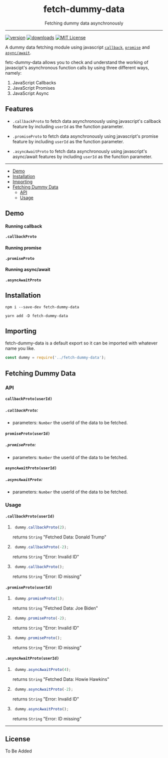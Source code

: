 <div align="center">
  <h1>fetch-dummy-data</h1>
  Fetching dummy data asynchronously
</div>

<hr />

[![version](https://image-link)](https://package-link) [![downloads](https://image-link)](https://package-link) [![MIT License](https://image-link)](https://License-link)

A dummy data fetching module using javascript [`callback`](https://developer.mozilla.org/en-US/docs/Glossary/Callback_function), [`promise`](https://developer.mozilla.org/en-US/docs/Web/JavaScript/Reference/Global_Objects/Promise) and [`async/await`](https://developer.mozilla.org/en-US/docs/Web/JavaScript/Reference/Statements/async_function).

fetc-dummy-data allows you to check and understand the working of javascipt's asynchronous function calls by using three different ways, namely:
1. JavaScript Callbacks
2. JavaScript Promises
3. JavaScript Async

## Features

- `.callbackProto` to fetch data asynchronously using javascript's callback feature by including `userId` as the function parameter.

- `.promiseProto` to fetch data asynchronously using javascript's promise feature by including `userId` as the function parameter.

- `.asyncAwaitProto` to fetch data asynchronously using javascript's async/await features by including `userId` as the function parameter.

---

- [Demo](#demo)
- [Installation](#installation)
- [Importing](#importing)
- [Fetching Dummy Data](#fetching-dummy-data)
    - [API](#api)
    - [Usage](#usage)

## Demo

#### Running callback

**`.callbackProto`**

#### Running promise

**`.promiseProto`**

#### Running async/await

**`.asyncAwaitProto`**

## Installation

`npm i --save-dev fetch-dummy-data`

`yarn add -D fetch-dummy-data`

## Importing

fetch-dummy-data is a default export so it can be imported with whatever name you like.

```js
const dummy = require('../fetch-dummy-data');
```

## Fetching Dummy Data

### API

#### `callbackProto(userId)`

##### `.callbackProto`:

- parameters: `Number` the userId of the data to be fetched.

#### `promiseProto(userId)`

##### `.promiseProto`:

- parameters: `Number` the userId of the data to be fetched.

#### `asyncAwaitProto(userId)`

##### `.asyncAwaitProto`:

- parameters: `Number` the userId of the data to be fetched.

### Usage

#### `.callbackProto(userId)`

1. ```js
    dummy.callbackProto(2);
    ```
    returns `String` "Fetched Data: Donald Trump"

2. ```js
    dummy.callbackProto(-2);
    ```
    returns `String` "Error: Invalid ID"

3. ```js
    dummy.callbackProto();
    ```
    returns `String` "Error: ID missing"

#### `.promiseProto(userId)`

1. ```js
    dummy.promiseProto(1);
    ```
    returns `String` "Fetched Data: Joe Biden"

2. ```js
    dummy.promiseProto(-2);
    ```
    returns `String` "Error: Invalid ID"

3. ```js
    dummy.promiseProto();
    ```
    returns `String` "Error: ID missing"

#### `.asyncAwaitProto(userId)`

1. ```js
    dummy.asyncAwaitProto(4);
    ```
    returns `String` "Fetched Data: Howie Hawkins"

2. ```js
    dummy.asyncAwaitProto(-2);
    ```
    returns `String` "Error: Invalid ID"

3. ```js
    dummy.asyncAwaitProto();
    ```
    returns `String` "Error: ID missing"

---

## License

To Be Added
